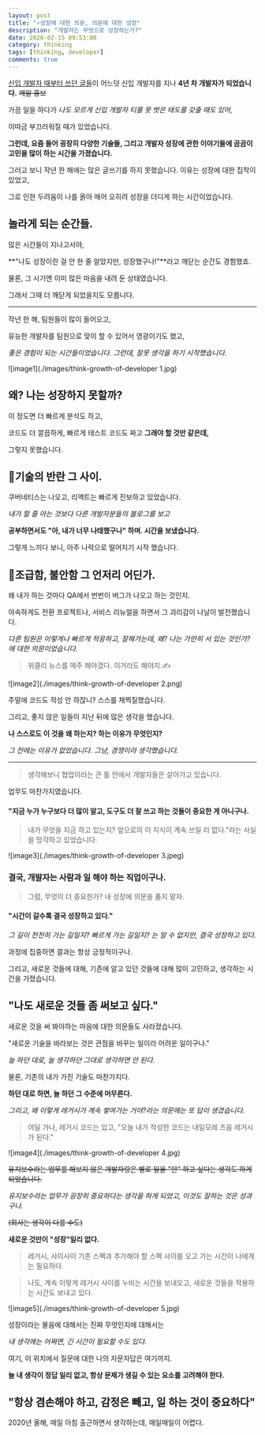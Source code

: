 ```yaml
---
layout: post
title: "⚡성장에 대한 의문, 의문에 대한 성장"
description: "개발자는 무엇으로 성장하는가?"
date: 2020-02-15 09:53:00
category: thinking
tags: [thinking, developer]
comments: true
---
```





[신입 개발자 때부터 쓰던 글들](https://brunch.co.kr/@seungdols)이 어느덧 신입 개발자를 지나 **4년 차 개발자가 되었습니다.** ~~깨알 홍보~~


가끔 일을 하다가 *나도 모르게 신입 개발자 티를 못 벗은 태도를 갖출 때도 있어,* 

이따금 부끄러워질 때가 있었습니다. 



**그런데, 요즘 들어 굉장히 다양한 기술들, 그리고 개발자 성장에 관한 이야기들에 곰곰이 고민을 많이 하는 시간을 가졌습니다.** 


그러고 보니 작년 한 해에는 많은 글쓰기를 하지 못했습니다. 이유는 성장에 대한 집착이 있었고, 

그로 인한 두려움이 나를 옭아 매어 오히려 성장을 더디게 하는 시간이었습니다. 


## 놀라게 되는 순간들.

많은 시간들이 지나고서야, 

**"나도 성장이란 걸 안 한 줄 알았지만, 성장했구나!"**라고 깨닫는 순간도 경험했죠. 

물론, 그 시기엔 이미 많은 마음을 내려 둔 상태였습니다.

그래서 그때 더 깨닫게 되었을지도 모릅니다. 

---

작년 한 해, 팀원들이 많이 들어오고, 

유능한 개발자를 팀원으로 맞이 할 수 있어서 영광이기도 했고, 

*좋은 경험이 되는 시간들이었습니다. 그런데, 잘못 생각을 하기 시작했습니다.* 

![image1](./images/think-growth-of-developer 1.jpg)

## 왜? 나는 성장하지 못할까? 

이 정도면 더 빠르게 분석도 하고, 

코드도 더 깔끔하게, 빠르게 테스트 코드도 짜고 **그래야 할 것만 같은데,** 

그렇지 못했습니다. 

## 📖기술의 반란 그 사이.

쿠버네티스는 나오고, 리액트는 빠르게 진보하고 있었습니다. 

*내가 할 줄 아는 것보다 다른 개발자분들의 블로그를 보고* 

**공부하면서도 "아, 내가 너무 나태했구나" 하며. 시간을 보냈습니다.** 



그렇게 느끼다 보니, 아주 나락으로 떨어지기 시작 했습니다. 



## 😬조급함, 불안함 그 언저리 어딘가. 

왜 내가 하는 것마다 QA에서 번번이 버그가 나오고 하는 것인지. 

야속하게도 전환 프로젝트나, 서비스 리뉴얼을 하면서 그 괴리감이 나날이 발전했습니다. 


*다른 팀원은 이렇게나 빠르게 적응하고, 잘해가는데, 왜? 나는 가만히 서 있는 것인가? 에 대한 의문이었습니다.*

> 위클리 뉴스를 매주 해야겠다. 이거라도 해야지.✍️ 

![image2](./images/think-growth-of-developer 2.png)

주말에 코드도 작성 안 하잖니? 스스를 채찍질했습니다.

그리고, 좋지 않은 일들이 지난 뒤에  많은 생각을 했습니다. 



**나 스스로도 이 것을 왜 하는지? 하는 이유가 무엇인지?** 

*그 전에는 이유가 없었습니다. 그냥, 경쟁이라 생각했습니다.* 

---



> 생각해보니 협업이라는 큰 틀 안에서 개발자들은 살아가고 있습니다. 

업무도 마찬가지였습니다.



#### "지금 누가 누구보다 더 많이 알고, 도구도 더 잘 쓰고 하는 것들이 중요한 게 아니구나. 

> 내가 무엇을 지금 하고 있는지? 앞으로의 이 지식이 계속 쓰일 리 없다."라는 사실을 망각하고 있었습니다.


![image3](./images/think-growth-of-developer 3.jpeg)

### 결국, 개발자는 사람과 일 해야 하는 직업이구나. 


> 그럼, 무엇이 더 중요한가? 내 성장에 의문을 품지 말자. 

#### "시간이 갈수록 결국 성장하고 있다."


*그 길이 천천히 가는 길일지? 빠르게 가는 길일지? 는 알 수 없지만, 결국 성장하고 있다.* 

과정에 집중하면 결과는 항상 긍정적이구나. 



그리고, 새로운 것들에 대해, 기존에 알고 있던 것들에 대해 많이 고민하고, 생각하는 시간을 가졌습니다.


## "나도 새로운 것들 좀 써보고 싶다."

새로운 것을 써 봐야하는 마음에 대한 의문들도 사라졌습니다.

"새로운 기술을 바라보는 것은 관점을 바꾸는 일이라 어려운 일이구나."

*늘 하던 대로, 늘 생각하던 그대로 생각하면 안 된다.* 

물론, 기존의 내가 가진 기술도 마찬가지다. 

**하던 대로 하면, 늘 하던 그 수준에 머무른다.**



*그리고, 왜 이렇게 레거시가 계속 쌓여가는 거야?라는 의문에는 또 답이 생겼습니다.*


> 어딜 가나, 레거시 코드는 있고, 
"오늘 내가 작성한 코드는 내일모레 즈음 레거시가 된다."


![image4](./images/think-growth-of-developer 4.jpg)

~~유지보수라는 업무를 해보지 않은 개발자랑은 별로 일을 "안" 하고 싶다는 생각도 하게 되었습니다.~~



*유지보수라는 업무가 굉장히 중요하다는 생각을 하게 되었고, 이것도 잘하는 것은 성과구나.* 

~~(회사는 생각이 다를 수도)~~

**새로운 것만이 "성장"일리 없다.** 

> 레거시, 사이사이 기존 스펙과 추가해야 할 스펙 사이를 오고 가는 시간이 나에게는 필요하다.

> 나도, 계속 이렇게 레거시 사이를 누비는 시간을 보내오고, 새로운 것들을 적용하는 시간도 보내고 있다.

![image5](./images/think-growth-of-developer 5.jpg)

성장이라는 물음에 대해서는 진짜 무엇인지에 대해서는 

*내 생각에는 어쩌면, 긴 시간이 필요할 수도 있다.* 

여기, 이 위치에서 질문에 대한 나의 자문자답은 여기까지.

**늘 내 생각이 정답 일리 없고, 항상 문제가 생길 수 있는 요소를 고려해야 한다.**

## "항상 겸손해야 하고, 감정은 빼고, 일 하는 것이 중요하다"

2020년 올해, 매일 아침 출근하면서 생각하는데, 매일매일이 어렵다.


